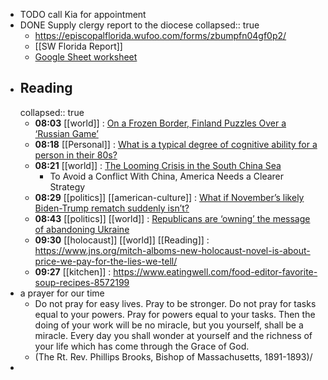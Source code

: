 - TODO call Kia for appointment
- DONE Supply clergy report to the diocese
  collapsed:: true
	- https://episcopalflorida.wufoo.com/forms/zbumpfn04gf0p2/
	- [[SW Florida Report]]
	- [Google Sheet worksheet](https://docs.google.com/spreadsheets/d/1G2meexvCBrCU22v8n0yso72WKga6yuyUkofD2xnp0NY/edit?usp=sharing)
- ## Reading
  collapsed:: true
	- **08:03** [[world]] : [On a Frozen Border, Finland Puzzles Over a ‘Russian Game’](https://www.nytimes.com/2024/02/10/world/europe/finland-election-russia.html)
	- **08:18** [[Personal]] : [What is a typical degree of cognitive ability for a person in their 80s?](https://www.cnn.com/2024/02/09/health/cognitive-ability-age/index.html)
	- **08:21** [[world]] : [The Looming Crisis in the South China Sea](https://www.foreignaffairs.com/united-states/looming-crisis-south-china-sea)
		- To Avoid a Conflict With China, America Needs a Clearer Strategy
	- **08:29** [[politics]] [[american-culture]] : [What if November’s likely Biden-Trump rematch suddenly isn’t?](https://www.washingtonpost.com/politics/2024/02/09/what-if-this-novembers-likely-biden-trump-rematch-suddenly-isnt/)
	- **08:43** [[politics]] [[world]] : [Republicans are ‘owning’ the message of abandoning Ukraine](https://www.washingtonpost.com/politics/2024/02/10/ukraine-aid-senate-munich/)
	- **09:30** [[holocaust]] [[world]] [[Reading]] :  https://www.jns.org/mitch-alboms-new-holocaust-novel-is-about-price-we-pay-for-the-lies-we-tell/
	- **09:27** [[kitchen]] :  https://www.eatingwell.com/food-editor-favorite-soup-recipes-8572199
- a prayer for our time
	- Do not pray for easy lives. Pray to be stronger. Do not pray for tasks equal to your powers. Pray for powers equal to your tasks. Then the doing of your work will be no miracle, but you yourself, shall be a miracle. Every day you shall wonder at yourself and the richness of your life which has come through the Grace of God.
	- (The Rt. Rev. Phillips Brooks, Bishop of Massachusetts, 1891-1893)/
-
